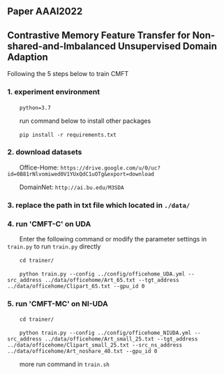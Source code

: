 ## Paper AAAI2022

## Contrastive Memory Feature Transfer for Non-shared-and-Imbalanced Unsupervised Domain Adaption

Following the 5 steps below to train CMFT

### 1. experiment environment
   &emsp;&emsp;`python=3.7`
   
   &emsp;&emsp;run command below to install other packages
   
   &emsp;&emsp;`pip install -r requirements.txt`
   
### 2. download datasets
   &emsp;&emsp;Office-Home: `https://drive.google.com/u/0/uc?id=0B81rNlvomiwed0V1YUxQdC1uOTg&export=download`
   
   &emsp;&emsp;DomainNet: `http://ai.bu.edu/M3SDA`

   
### 3. replace the path in txt file which located in `./data/`

### 4. run '**CMFT-C**' on UDA
   &emsp;&emsp;Enter the following command or modify the parameter settings in `train.py` to run `train.py` directly
   
   &emsp;&emsp;`cd trainer/`
   
   &emsp;&emsp;`python train.py --config ../config/officehome_UDA.yml --src_address ../data/officehome/Art_65.txt --tgt_address ../data/officehome/Clipart_65.txt --gpu_id 0`
   
### 5. run '**CMFT-MC**' on NI-UDA
   &emsp;&emsp;`cd trainer/`
   
   &emsp;&emsp;`python train.py --config ../config/officehome_NIUDA.yml --src_address ../data/officehome/Art_small_25.txt --tgt_address ../data/officehome/Clipart_small_25.txt --src_ns_address ../data/officehome/Art_noshare_40.txt --gpu_id 0`

   &emsp;&emsp;more run command in `train.sh` 
